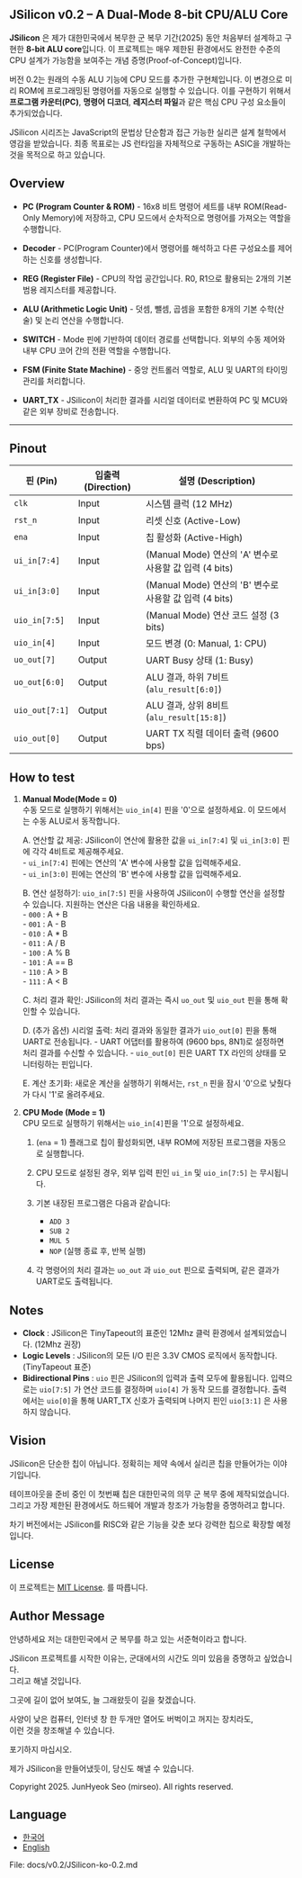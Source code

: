 <!---

This file is used to generate your project datasheet. Please fill in the information below and delete any unused
sections.

You can also include images in this folder and reference them in the markdown. Each image must be less than
512 kb in size, and the combined size of all images must be less than 1 MB.
-->

## JSilicon v0.2 – A Dual-Mode 8-bit CPU/ALU Core

**JSilicon** 은 제가 대한민국에서 복무한 군 복무 기간(2025) 동안 처음부터 설계하고 구현한 **8-bit ALU core**입니다. 이 프로젝트는 매우 제한된 환경에서도 완전한 수준의 CPU 설계가 가능함을 보여주는 개념 증명(Proof-of-Concept)입니다.

버전 0.2는 원래의 수동 ALU 기능에 CPU 모드를 추가한 구현체입니다. 이 변경으로 미리 ROM에 프로그래밍된 명령어를 자동으로 실행할 수 있습니다. 이를 구현하기 위해서 **프로그램 카운터(PC)**, **명령어 디코더**, **레지스터 파일**과 같은 핵심 CPU 구성 요소들이 추가되었습니다.  

JSilicon 시리즈는 JavaScript의 문법상 단순함과 접근 가능한 실리콘 설계 철학에서 영감을 받았습니다. 최종 목표로는 JS 런타임을 자체적으로 구동하는 ASIC을 개발하는 것을 목적으로 하고 있습니다.  

## Overview  
- **PC (Program Counter & ROM)** - 16x8 비트 명령어 세트를 내부 ROM(Read-Only Memory)에 저장하고, CPU 모드에서 순차적으로 명령어를 가져오는 역할을 수행합니다.

- **Decoder** - PC(Program Counter)에서 명령어를 해석하고 다른 구성요소를 제어하는 신호를 생성합니다. 

- **REG (Register File)** - CPU의 작업 공간입니다. R0, R1으로 활용되는 2개의 기본 범용 레지스터를 제공합니다. 

- **ALU (Arithmetic Logic Unit)** - 덧셈, 뺄셈, 곱셈을 포함한 8개의 기본 수학(산술) 및 논리 연산을 수행합니다.

- **SWITCH** - Mode 핀에 기반하여 데이터 경로를 선택합니다. 외부의 수동 제어와 내부 CPU 코어 간의 전환 역할을 수행합니다.   

- **FSM (Finite State Machine)** - 중앙 컨트롤러 역할로, ALU 및 UART의 타이밍 관리를 처리합니다.  

- **UART_TX** - JSilicon이 처리한 결과를 시리얼 데이터로 변환하여 PC 및 MCU와 같은 외부 장비로 전송합니다.  

---

## Pinout
| 핀 (Pin) | 입출력 (Direction) | 설명 (Description) |
|---|---|---|
| `clk` | Input | 시스템 클럭 (12 MHz) |
| `rst_n` | Input | 리셋 신호 (Active-Low) |
| `ena` | Input | 칩 활성화 (Active-High) |
| `ui_in[7:4]` | Input  | (Manual Mode) 연산의 'A' 변수로 사용할 값 입력 (4 bits) |
| `ui_in[3:0]` | Input  | (Manual Mode) 연산의 'B' 변수로 사용할 값 입력 (4 bits) |
| `uio_in[7:5]` | Input  | (Manual Mode) 연산 코드 설정 (3 bits) |
| `uio_in[4]` | Input | 모드 변경 (0: Manual, 1: CPU) |
| `uo_out[7]` | Output | UART Busy 상태 (1: Busy) |
| `uo_out[6:0]`| Output | ALU 결과, 하위 7비트 (`alu_result[6:0]`) |
| `uio_out[7:1]`| Output | ALU 결과, 상위 8비트 (`alu_result[15:8]`) |
| `uio_out[0]` | Output | UART TX 직렬 데이터 출력 (9600 bps) |

## How to test
1. **Manual Mode(Mode = 0)**  
   수동 모드로 실행하기 위해서는 `uio_in[4]` 핀을 '0'으로 설정하세요. 이 모드에서는 수동 ALU로서 동작합니다.  

   A. 연산할 값 제공: JSilicon이 연산에 활용한 값을 `ui_in[7:4]` 및 `ui_in[3:0]` 핀에 각각 4비트로 제공해주세요.  
        - `ui_in[7:4]` 핀에는 연산의 'A' 변수에 사용할 값을 입력해주세요.  
        - `ui_in[3:0]` 핀에는 연산의 'B' 변수에 사용할 값을 입력해주세요.

   B. 연산 설정하기: `uio_in[7:5]` 핀을 사용하여 JSilicon이 수행할 연산을 설정할 수 있습니다. 지원하는 연산은 다음 내용을 확인하세요.  
         - `000` : A + B  
         - `001` : A - B  
         - `010` : A * B  
         - `011` : A / B  
         - `100` : A % B  
         - `101` : A == B  
         - `110` : A > B  
         - `111` : A < B  

   C. 처리 결과 확인: JSilicon의 처리 결과는 즉시 `uo_out` 및 `uio_out` 핀을 통해 확인할 수 있습니다.  

   D. (추가 옵션) 시리얼 출력: 처리 결과와 동일한 결과가 `uio_out[0]` 핀을 통해 UART로 전송됩니다.
         - UART 어댑터를 활용하여 (9600 bps, 8N1)로 설정하면 처리 결과를 수신할 수 있습니다.
         - `uio_out[0]` 핀은 UART TX 라인의 상태를 모니터링하는 핀입니다.

   E. 계산 초기화: 새로운 계산을 실행하기 위해서는, `rst_n` 핀을 잠시 '0'으로 낮췄다가 다시 '1'로 올려주세요.  

2. **CPU Mode (Mode = 1)**  
   CPU 모드로 실행하기 위해서는 `uio_in[4]`핀을 '1'으로 설정하세요.

      1. (`ena` = 1) 플래그로 칩이 활성화되면, 내부 ROM에 저장된 프로그램을 자동으로 실행합니다.  

      2. CPU 모드로 설정된 경우, 외부 입력 핀인 `ui_in` 및 `uio_in[7:5]` 는 무시됩니다.  

      3. 기본 내장된 프로그램은 다음과 같습니다:  
         - `ADD 3`
         - `SUB 2`
         - `MUL 5`
         - `NOP`  (실행 종료 후, 반복 실행)  

      4. 각 명령어의 처리 결과는 `uo_out` 과 `uio_out` 핀으로 출력되며, 같은 결과가 UART로도 출력됩니다.

## Notes

- **Clock** : JSilicon은 TinyTapeout의 표준인 12Mhz 클럭 환경에서 설계되었습니다. (12Mhz 권장)  
- **Logic Levels** : JSilicon의 모든 I/O 핀은 3.3V CMOS 로직에서 동작합니다. (TinyTapeout 표준)  
- **Bidirectional Pins** : `uio` 핀은 JSilicon의 입력과 출력 모두에 활용됩니다. 입력으로는 `uio[7:5]` 가 연산 코드를 결정하며 `uio[4]` 가 동작 모드를 결정합니다. 출력에서는 `uio[0]`을 통해 UART_TX 신호가 출력되며 나머지 핀인 `uio[3:1]` 은 사용하지 않습니다.  

## Vision
JSilicon은 단순한 칩이 아닙니다. 정확히는 제약 속에서 실리콘 칩을 만들어가는 이야기입니다.  

테이프아웃을 준비 중인 이 첫번째 칩은 대한민국의 의무 군 복무 중에 제작되었습니다. 그리고 가장 제한된 환경에서도 하드웨어 개발과 창조가 가능함을 증명하려고 합니다.   

차기 버전에서는 JSilicon를 RISC와 같은 기능을 갖춘 보다 강력한 칩으로 확장할 예정입니다.  

## License
이 프로젝트는 [MIT License](https://opensource.org/license/mit/). 를 따릅니다.  

## Author Message
안녕하세요 저는 대한민국에서 군 복무를 하고 있는 서준혁이라고 합니다.  

JSilicon 프로젝트를 시작한 이유는, 군대에서의 시간도 의미 있음을 증명하고 싶었습니다.  
그리고 해낼 것입니다.  

그곳에 길이 없어 보여도, 늘 그래왔듯이 길을 찾겠습니다.  

사양이 낮은 컴퓨터, 인터넷 창 한 두개만 열어도 버벅이고 꺼지는 장치라도,  
이런 것을 창조해낼 수 있습니다.  

포기하지 마십시오.  

제가 JSilicon을 만들어냈듯이, 당신도 해낼 수 있습니다.  

Copyright 2025. JunHyeok Seo (mirseo). All rights reserved.    

## Language
- [한국어](./docs/README_ko.md)
- [English](./README.md)

File: docs/v0.2/JSilicon-ko-0.2.md  